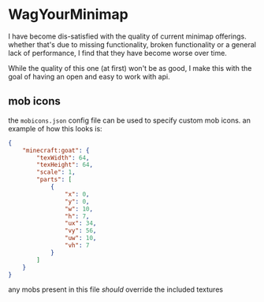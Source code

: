 # WagYourMinimap

I have become dis-satisfied with the quality of current minimap offerings. whether that's due to missing functionality,
broken functionality or a general lack of performance, I find that they have become worse over time.

While the quality of this one (at first) won't be as good, I make this with the goal of having an open and easy to work
with api.

## mob icons

the `mobicons.json` config file can be used to specify custom mob icons.
an example of how this looks is:
```json
{
    "minecraft:goat": {
        "texWidth": 64,
        "texHeight": 64,
        "scale": 1,
        "parts": [
            {
                "x": 0,
                "y": 0,
                "w": 10,
                "h": 7,
                "ux": 34,
                "vy": 56,
                "uw": 10,
                "vh": 7
            }
        ]
    }
}
```
any mobs present in this file *should* override the included textures
